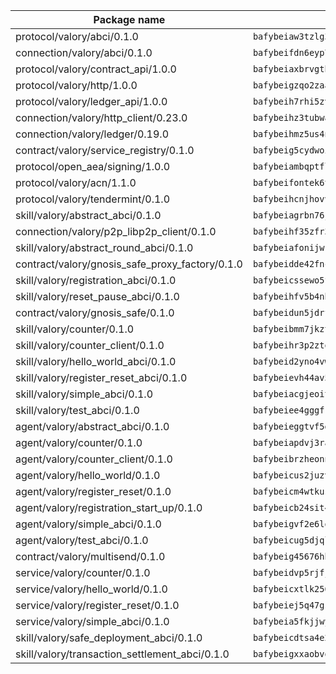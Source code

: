 | Package name                                                  | Package hash                                                  |
| ------------------------------------------------------------- | ------------------------------------------------------------- |
| protocol/valory/abci/0.1.0                                    | `bafybeiaw3tzlg3rkvnn5fcufblktmfwngmxugn4yo7pyjp76zz6aqtqcay` |
| connection/valory/abci/0.1.0                                  | `bafybeifdn6eyp7tw3pemycnuuh7e6iairmkdpsohjg2coyxkcmjwfpqavm` |
| protocol/valory/contract_api/1.0.0                            | `bafybeiaxbrvgtbdrh4lslskuxyp4awyr4whcx3nqq5yrr6vimzsxg5dy64` |
| protocol/valory/http/1.0.0                                    | `bafybeigzqo2zaakcjtzzsm6dh4x73v72xg6ctk6muyp5uq5ueb7y34fbxy` |
| protocol/valory/ledger_api/1.0.0                              | `bafybeih7rhi5zvfvwakx5ifgxsz2cfipeecsh7bm3gnudjxtvhrygpcftq` |
| connection/valory/http_client/0.23.0                          | `bafybeihz3tubwado7j3wlivndzzuj3c6fdsp4ra5r3nqixn3ufawzo3wii` |
| connection/valory/ledger/0.19.0                               | `bafybeihmz5us4ntmzvgikpkx4tththrl7zvou4uiebvletdeliidiuhi6m` |
| contract/valory/service_registry/0.1.0                        | `bafybeig5cydwoi7laokvhrlaj5qzdqcrloaldescakjnk7d7xvxveepzne` |
| protocol/open_aea/signing/1.0.0                               | `bafybeiambqptflge33eemdhis2whik67hjplfnqwieoa6wblzlaf7vuo44` |
| protocol/valory/acn/1.1.0                                     | `bafybeifontek6tvaecatoauiule3j3id6xoktpjubvuqi3h2jkzqg7zh7a` |
| protocol/valory/tendermint/0.1.0                              | `bafybeihcnjhovvyyfbkuw5sjyfx2lfd4soeocfqzxz54g67333m6nk5gxq` |
| skill/valory/abstract_abci/0.1.0                              | `bafybeiagrbn76jal52v2egtuwelcam3e2huzc6pwjtux2dh5hktxn7em3y` |
| connection/valory/p2p_libp2p_client/0.1.0                     | `bafybeihf35zfr35qsvfte4vbi7njvuzfx4httysw7owmlux53gvxh2or54` |
| skill/valory/abstract_round_abci/0.1.0                        | `bafybeiafonijwr6wku7l2st3kj62fi3pdehfw7pinbucucdjzh7oeprj34` |
| contract/valory/gnosis_safe_proxy_factory/0.1.0               | `bafybeidde42fncwdgkwcuztot2hx7s7qkfusmujplvvwljeylyavrgomcy` |
| skill/valory/registration_abci/0.1.0                          | `bafybeicssewo5fayorwf4mra5iayu3iwnzuv64gffkp2x3tprvn7qudh5e` |
| skill/valory/reset_pause_abci/0.1.0                           | `bafybeihfv5b4nbo2illulyvuuuvcy5c4faz3vulli57qdpt3zmonys4vii` |
| contract/valory/gnosis_safe/0.1.0                             | `bafybeidun5jdrffmzpr7hquuxzfyx3nkcevaxac6cci3oyjyh72ebbrwyi` |
| skill/valory/counter/0.1.0                                    | `bafybeibmm7jkzt3wkverlhjpveob3pj7qbvd4mdasffubcfpy454koeaqq` |
| skill/valory/counter_client/0.1.0                             | `bafybeihr3p2ztqpbgzuo4xi7gwq4hjcc3khibirritnxkajaugshlzxjke` |
| skill/valory/hello_world_abci/0.1.0                           | `bafybeid2yno4vwumyteshkniysq36jd53ikcjj7kq36kd3bauie7plivp4` |
| skill/valory/register_reset_abci/0.1.0                        | `bafybeievh44av5kx7mpv7v6sw7qdhutujwip2t2o243m5eqdz6j7oj6ja4` |
| skill/valory/simple_abci/0.1.0                                | `bafybeiacgjeoitbxpluoiarsg5ucww75dyqyquaqrhu6vkqnxgqv5ao5qy` |
| skill/valory/test_abci/0.1.0                                  | `bafybeiee4gggfrkpi4dgu6qhrxoam7ghnhw5xn5ufnc57wchny2w4bqvq4` |
| agent/valory/abstract_abci/0.1.0                              | `bafybeieggtvf5glvsntajn4xb2jh7due4nfswttubiq72gfailopahmlnq` |
| agent/valory/counter/0.1.0                                    | `bafybeiapdvj3rak3shoj24bml3nunptzd77uqvi7yymml2gcjbfsrtqm2y` |
| agent/valory/counter_client/0.1.0                             | `bafybeibrzheonnpbkihtov7e45yhs5azgo57k5ogxnykucpyv6sprufb7m` |
| agent/valory/hello_world/0.1.0                                | `bafybeicus2juzv376wposzszypnllc4bqpy73c35kltryyiqzmlpmnkgfu` |
| agent/valory/register_reset/0.1.0                             | `bafybeicm4wtkuspjse3hxm5cjadsjjrq6hpupygxce4q6ljvcgxq6lu53u` |
| agent/valory/registration_start_up/0.1.0                      | `bafybeicb24sit4md52xnpwwb3mxh4h3ca5ubk3onavb7ry6xvoaloesm4a` |
| agent/valory/simple_abci/0.1.0                                | `bafybeigvf2e6lonhtjlbt73v32jicgskd452we6x7czb65prdkng6xmpdu` |
| agent/valory/test_abci/0.1.0                                  | `bafybeicug5djqljkdstoyknnmy25ikwcykz4sftomu5ezazchtzj2dgnya` |
| contract/valory/multisend/0.1.0                               | `bafybeig45676hbh4c3p3mujrrskxgxww4cxdyyginlg5rmmav6orv4gtya` |
| service/valory/counter/0.1.0                                  | `bafybeidvp5rjfjpq7ggrkh46ry4ixlh7heky2pizmorrmq4g47abixr6ca` |
| service/valory/hello_world/0.1.0                              | `bafybeicxtlk256yhxafucm3vdedeyjrq3hesfq5hworws7jewwb7tusx2q` |
| service/valory/register_reset/0.1.0                           | `bafybeiej5q47gsnzvi3pbchxeogrtwxiidj23nvqmtzyns23fica3glxli` |
| service/valory/simple_abci/0.1.0                              | `bafybeia5fkjjwy52aiz7f5zy755nu6zxsbmvx7rwhvdxriigvdqj27dvza` |
| skill/valory/safe_deployment_abci/0.1.0                       | `bafybeicdtsa4e22ybj3y77ffvs2y7tncqpxud2rbswftouvbbncw5u6nia` |
| skill/valory/transaction_settlement_abci/0.1.0                | `bafybeigxxaobvol4e5ckkvbjmwkwvcyrzzt7eqboe4uc6agpji6b7c5ytu` |
